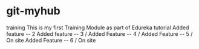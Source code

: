 # git-myhub
training
This is my first Training Module as part of Edureka tutorial
Added feature -- 2
Added feature -- 3 /
Added Feature -- 4 /
Added Feature -- 5 / On site
Added Feature -- 6 / On site

